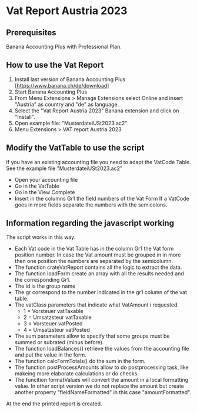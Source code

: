 # Vat Report Austria 2023  

## Prerequisites
Banana Accounting Plus with Professional Plan.  

## How to use the Vat Report
1. Install last version of Banana Accounting Plus [https://www.banana.ch/de/download]
2. Start Banana Accounting Plus
3. From Menu Extensions > Manage Extensions select Online and insert "Austria" as country and "de" as language.
4. Select the "Vat Report Austria 2023" Banana extension and click on "Install". 
5. Open example file: "MusterdateiUSt2023.ac2"
6. Menu Extensions > VAT report Austria 2023


## Modify the VatTable to use the script
If you have an existing accounting file you need to adapt the VatCode Table.
See the example file "MusterdateiUSt2023.ac2"
* Open your accounting file 
* Go in the VatTable
* Go in the View Complete
* Insert in the columns Gr1 the field numbers of the Vat Form
  If a VatCode goes in more fields separate the numbers with the semicolons.

## Information regarding the javascript working

 The script works in this way:
* Each Vat code in the Vat Table has in the column Gr1 the Vat form position number. In case the Vat amount must be grouped in in more then one position the numbers are separated by the semicolumn.
* The function crateVatReport contains all the logic to extract the data.
* The function loadForm create an array with all the results needed and the corresponding Gr1. 
* The id is the group name
* The gr correspond to the number indicated in the gr1 column of the vat table. 
* The vatClass parameters that indicate what VatAmount i requested.
  * 1 = Vorsteuer vatTaxable
  * 2 = Umsatzsteur vatTaxable
  * 3 = Vorsteuer vatPosted
  * 4 = Umsatzsteur vatPosted
* The sum parameters allow to specify that some groups must be summed or subrated (minus before).
* The function loadBalances() retrieve the values from the accounting file and put the value in the form.
* The function calcFormTotals() do the sum in the form.
* The function postProcessAmounts allow to do postprocessing task, like makeing more elaborate calculations or do checks.
* The funcition formatValues will convert the amount in a local formatting value. 
In other script version we do not replace the amount but create another property "fieldNameFormatted" in this case "amountFormatted".

At the end the printed report is created.	


